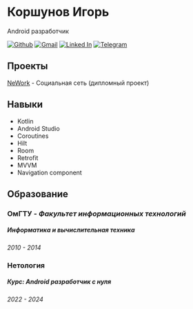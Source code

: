 # **Коршунов Игорь**
Android разработчик

[![Github](https://img.shields.io/badge/github-3670A0?style=for-the-badge&logo=github&logoColor=white)](https://github.com/igor9206) 
[![Gmail](https://img.shields.io/badge/gmail-%234ea94b.svg?style=for-the-badge&logo=gmail&logoColor=white)](mailto:igor.9206@gmail.com)
[![Linked In](https://img.shields.io/badge/LinkedIn-%2361DAFB.svg?style=for-the-badge&logo=linkedin&logoColor=black)](https://www.linkedin.com/in/%D0%B8%D0%B3%D0%BE%D1%80%D1%8C-%D0%BA%D0%BE%D1%80%D1%88%D1%83%D0%BD%D0%BE%D0%B2-3859a1234/)
[![Telegram](https://img.shields.io/badge/telegram-%234ea94b.svg?style=for-the-badge&logo=telegram&logoColor=white)](https://t.me/igor_korshunov)


## **Проекты**
[NeWork](https://github.com/igor9206/NeWork) - Социальная сеть (дипломный проект)


## **Навыки**
- Kotlin
- Android Studio
- Coroutines
- Hilt
- Room
- Retrofit
- MVVM
- Navigation component


## **Образование**
### **ОмГТУ** - *Факультет информационных технологий* 
##### **Информатика и вычислительная техника** 
*2010 - 2014*

### **Нетология**
##### **Курс: Android разработчик с нуля**
*2022 - 2024*